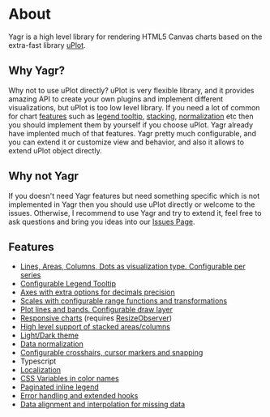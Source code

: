 # About

Yagr is a high level library for rendering HTML5 Canvas charts based on the extra-fast library [uPlot](https://github.com/leeoniya/uPlot).

## Why Yagr?

Why not to use uPlot directly? uPlot is very flexible library, and it provides amazing API to create your own plugins and implement different visualizations, but uPlot is too low level library. If you need a lot of common for chart [features](#features) such as [legend tooltip](./plugins/tooltip.md#tooltip), [stacking](./api/scales.md#stacking), [normalization](./api/scales.md#normalization) etc then you should implement them by yourself if you choose uPlot. Yagr already have implented much of that features. Yagr pretty much configurable, and you can extend it or customize view and behavior, and also it allows to extend uPlot object directly.

## Why not Yagr

If you doesn't need Yagr features but need something specific which is not implemented in Yagr then you should use uPlot directly or welcome to the issues. Otherwise, I recommend to use Yagr and try to extend it, feel free to ask questions and bring you ideas into our [Issues Page](https://github.com/yandex-cloud/yagr/issues).

## Features

-   [Lines, Areas, Columns, Dots as visualization type. Configurable per series](./api/visualization.md#visualization-types)
-   [Configurable Legend Tooltip](./plugins/tooltip.md#tooltip)
-   [Axes with extra options for decimals precision](./api/axes.md#axes)
-   [Scales with configurable range functions and transformations](./api/scales.md#scales)
-   [Plot lines and bands. Configurable draw layer](./plugins/plot-lines.md#plot-lines)
-   [Responsive charts](./api/settings.md#settings.adaptive) (requires [ResizeObserver](https://developer.mozilla.org/en-US/docs/Web/API/ResizeObserver))
-   [High level support of stacked areas/columns](./api/scales.md#stacking)
-   [Light/Dark theme](./api/settings.md#Theme)
-   [Data normalization](./api/scales.md#Normalization)
-   [Configurable crosshairs, cursor markers and snapping](./api/cursor.md#cursor)
-   Typescript
-   [Localization](./api/settings.md#localization)
-   [CSS Variables in color names](./api/css.md#css)
-   [Paginated inline legend](./plugins/legend.md#legend)
-   [Error handling and extended hooks](./api/lifecycle.md#hooks)
-   [Data alignment and interpolation for missing data](./api/data-processing.md#data-alignment)
